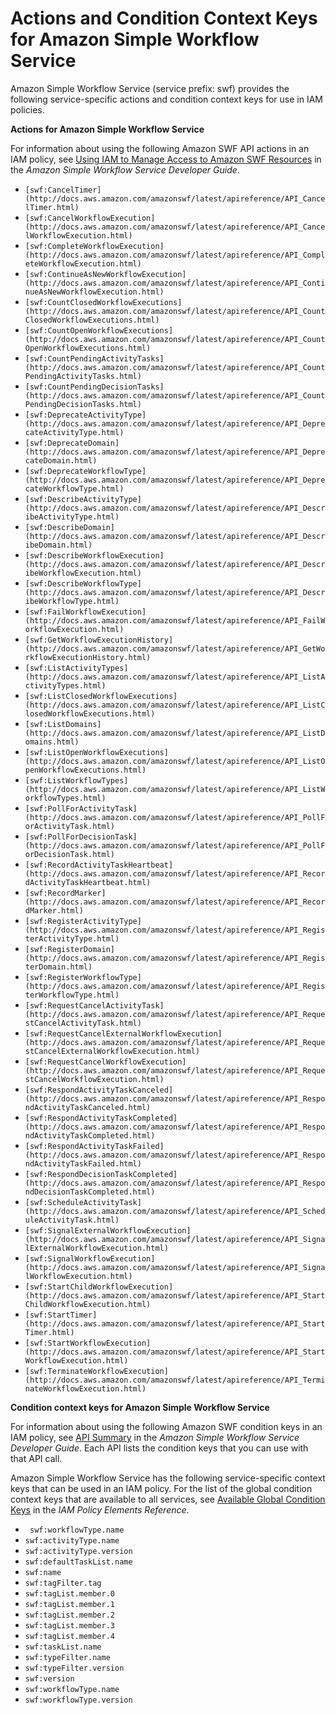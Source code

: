 # Actions and Condition Context Keys for Amazon Simple Workflow Service<a name="list_swf"></a>

Amazon Simple Workflow Service \(service prefix: swf\) provides the following service\-specific actions and condition context keys for use in IAM policies\.

**Actions for Amazon Simple Workflow Service**

For information about using the following Amazon SWF API actions in an IAM policy, see [Using IAM to Manage Access to Amazon SWF Resources](http://docs.aws.amazon.com/amazonswf/latest/developerguide/swf-dev-iam.html) in the *Amazon Simple Workflow Service Developer Guide*\.
+ `[swf:CancelTimer](http://docs.aws.amazon.com/amazonswf/latest/apireference/API_CancelTimer.html)`
+ `[swf:CancelWorkflowExecution](http://docs.aws.amazon.com/amazonswf/latest/apireference/API_CancelWorkflowExecution.html)`
+ `[swf:CompleteWorkflowExecution](http://docs.aws.amazon.com/amazonswf/latest/apireference/API_CompleteWorkflowExecution.html)`
+ `[swf:ContinueAsNewWorkflowExecution](http://docs.aws.amazon.com/amazonswf/latest/apireference/API_ContinueAsNewWorkflowExecution.html)`
+ `[swf:CountClosedWorkflowExecutions](http://docs.aws.amazon.com/amazonswf/latest/apireference/API_CountClosedWorkflowExecutions.html)`
+ `[swf:CountOpenWorkflowExecutions](http://docs.aws.amazon.com/amazonswf/latest/apireference/API_CountOpenWorkflowExecutions.html)`
+ `[swf:CountPendingActivityTasks](http://docs.aws.amazon.com/amazonswf/latest/apireference/API_CountPendingActivityTasks.html)`
+ `[swf:CountPendingDecisionTasks](http://docs.aws.amazon.com/amazonswf/latest/apireference/API_CountPendingDecisionTasks.html)`
+ `[swf:DeprecateActivityType](http://docs.aws.amazon.com/amazonswf/latest/apireference/API_DeprecateActivityType.html)`
+ `[swf:DeprecateDomain](http://docs.aws.amazon.com/amazonswf/latest/apireference/API_DeprecateDomain.html)`
+ `[swf:DeprecateWorkflowType](http://docs.aws.amazon.com/amazonswf/latest/apireference/API_DeprecateWorkflowType.html)`
+ `[swf:DescribeActivityType](http://docs.aws.amazon.com/amazonswf/latest/apireference/API_DescribeActivityType.html)`
+ `[swf:DescribeDomain](http://docs.aws.amazon.com/amazonswf/latest/apireference/API_DescribeDomain.html)`
+ `[swf:DescribeWorkflowExecution](http://docs.aws.amazon.com/amazonswf/latest/apireference/API_DescribeWorkflowExecution.html)`
+ `[swf:DescribeWorkflowType](http://docs.aws.amazon.com/amazonswf/latest/apireference/API_DescribeWorkflowType.html)`
+ `[swf:FailWorkflowExecution](http://docs.aws.amazon.com/amazonswf/latest/apireference/API_FailWorkflowExecution.html)`
+ `[swf:GetWorkflowExecutionHistory](http://docs.aws.amazon.com/amazonswf/latest/apireference/API_GetWorkflowExecutionHistory.html)`
+ `[swf:ListActivityTypes](http://docs.aws.amazon.com/amazonswf/latest/apireference/API_ListActivityTypes.html)`
+ `[swf:ListClosedWorkflowExecutions](http://docs.aws.amazon.com/amazonswf/latest/apireference/API_ListClosedWorkflowExecutions.html)`
+ `[swf:ListDomains](http://docs.aws.amazon.com/amazonswf/latest/apireference/API_ListDomains.html)`
+ `[swf:ListOpenWorkflowExecutions](http://docs.aws.amazon.com/amazonswf/latest/apireference/API_ListOpenWorkflowExecutions.html)`
+ `[swf:ListWorkflowTypes](http://docs.aws.amazon.com/amazonswf/latest/apireference/API_ListWorkflowTypes.html)`
+ `[swf:PollForActivityTask](http://docs.aws.amazon.com/amazonswf/latest/apireference/API_PollForActivityTask.html)`
+ `[swf:PollForDecisionTask](http://docs.aws.amazon.com/amazonswf/latest/apireference/API_PollForDecisionTask.html)`
+ `[swf:RecordActivityTaskHeartbeat](http://docs.aws.amazon.com/amazonswf/latest/apireference/API_RecordActivityTaskHeartbeat.html)`
+ `[swf:RecordMarker](http://docs.aws.amazon.com/amazonswf/latest/apireference/API_RecordMarker.html)`
+ `[swf:RegisterActivityType](http://docs.aws.amazon.com/amazonswf/latest/apireference/API_RegisterActivityType.html)`
+ `[swf:RegisterDomain](http://docs.aws.amazon.com/amazonswf/latest/apireference/API_RegisterDomain.html)`
+ `[swf:RegisterWorkflowType](http://docs.aws.amazon.com/amazonswf/latest/apireference/API_RegisterWorkflowType.html)`
+ `[swf:RequestCancelActivityTask](http://docs.aws.amazon.com/amazonswf/latest/apireference/API_RequestCancelActivityTask.html)`
+ `[swf:RequestCancelExternalWorkflowExecution](http://docs.aws.amazon.com/amazonswf/latest/apireference/API_RequestCancelExternalWorkflowExecution.html)`
+ `[swf:RequestCancelWorkflowExecution](http://docs.aws.amazon.com/amazonswf/latest/apireference/API_RequestCancelWorkflowExecution.html)`
+ `[swf:RespondActivityTaskCanceled](http://docs.aws.amazon.com/amazonswf/latest/apireference/API_RespondActivityTaskCanceled.html)`
+ `[swf:RespondActivityTaskCompleted](http://docs.aws.amazon.com/amazonswf/latest/apireference/API_RespondActivityTaskCompleted.html)`
+ `[swf:RespondActivityTaskFailed](http://docs.aws.amazon.com/amazonswf/latest/apireference/API_RespondActivityTaskFailed.html)`
+ `[swf:RespondDecisionTaskCompleted](http://docs.aws.amazon.com/amazonswf/latest/apireference/API_RespondDecisionTaskCompleted.html)`
+ `[swf:ScheduleActivityTask](http://docs.aws.amazon.com/amazonswf/latest/apireference/API_ScheduleActivityTask.html)`
+ `[swf:SignalExternalWorkflowExecution](http://docs.aws.amazon.com/amazonswf/latest/apireference/API_SignalExternalWorkflowExecution.html)`
+ `[swf:SignalWorkflowExecution](http://docs.aws.amazon.com/amazonswf/latest/apireference/API_SignalWorkflowExecution.html)`
+ `[swf:StartChildWorkflowExecution](http://docs.aws.amazon.com/amazonswf/latest/apireference/API_StartChildWorkflowExecution.html)`
+ `[swf:StartTimer](http://docs.aws.amazon.com/amazonswf/latest/apireference/API_StartTimer.html)`
+ `[swf:StartWorkflowExecution](http://docs.aws.amazon.com/amazonswf/latest/apireference/API_StartWorkflowExecution.html)`
+ `[swf:TerminateWorkflowExecution](http://docs.aws.amazon.com/amazonswf/latest/apireference/API_TerminateWorkflowExecution.html)`

**Condition context keys for Amazon Simple Workflow Service**

For information about using the following Amazon SWF condition keys in an IAM policy, see [API Summary](http://docs.aws.amazon.com/amazonswf/latest/developerguide/swf-dev-iam.html#swf-dev-iam.api) in the *Amazon Simple Workflow Service Developer Guide*\. Each API lists the condition keys that you can use with that API call\.

Amazon Simple Workflow Service has the following service\-specific context keys that can be used in an IAM policy\. For the list of the global condition context keys that are available to all services, see [Available Global Condition Keys](reference_policies_condition-keys.md#AvailableKeys) in the *IAM Policy Elements Reference*\.
+ ` swf:workflowType.name`
+ `swf:activityType.name`
+ `swf:activityType.version`
+ `swf:defaultTaskList.name`
+ `swf:name`
+ `swf:tagFilter.tag`
+ `swf:tagList.member.0`
+ `swf:tagList.member.1`
+ `swf:tagList.member.2`
+ `swf:tagList.member.3`
+ `swf:tagList.member.4`
+ `swf:taskList.name`
+ `swf:typeFilter.name`
+ `swf:typeFilter.version`
+ `swf:version`
+ `swf:workflowType.name`
+ `swf:workflowType.version`
